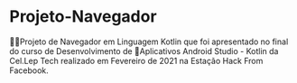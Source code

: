 # Projeto-Navegador
👩‍💻Projeto de Navegador em Linguagem Kotlin que foi apresentado no final do curso de Desenvolvimento de 📲Aplicativos Android Studio - Kotlin da Cel.Lep Tech realizado em Fevereiro de 2021 na Estação Hack From Facebook.
